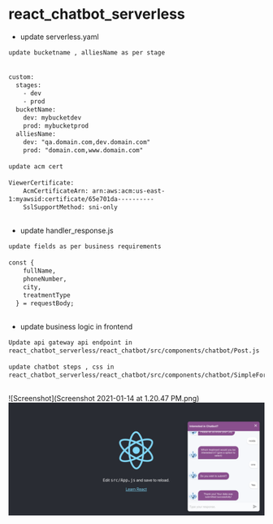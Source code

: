 # react_chatbot_serverless

* update serverless.yaml

```
update bucketname , alliesName as per stage 


custom:
  stages:
    - dev
    - prod
  bucketName:
    dev: mybucketdev
    prod: mybucketprod
  alliesName:
    dev: "qa.domain.com,dev.domain.com"
    prod: "domain.com,www.domain.com"
 
update acm cert 

ViewerCertificate:
    AcmCertificateArn: arn:aws:acm:us-east-1:myawsid:certificate/65e701da----------
    SslSupportMethod: sni-only
    
```

* update handler_response.js

```
update fields as per business requirements 

const {
    fullName,
    phoneNumber,
    city,
    treatmentType
  } = requestBody;
  
```

* update business logic in frontend 

```
Update api gateway api endpoint in 
react_chatbot_serverless/react_chatbot/src/components/chatbot/Post.js

update chatbot steps , css in 
react_chatbot_serverless/react_chatbot/src/components/chatbot/SimpleForm.js


```
![Screenshot](Screenshot 2021-01-14 at 1.20.47 PM.png)
![Screenshot](screenshot.png)


